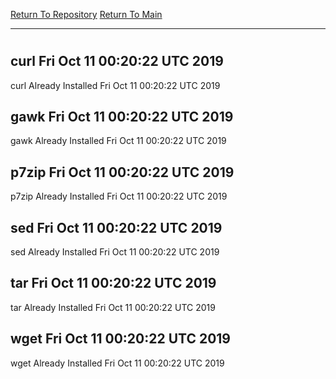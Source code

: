 [Return To Repository](https://github.com/deathbybandaid/piholeparser/)
[Return To Main](https://github.com/deathbybandaid/piholeparser/blob/master/RecentRunLogs/Mainlog.md)
____________________________________
# 
## curl Fri Oct 11 00:20:22 UTC 2019
curl Already Installed Fri Oct 11 00:20:22 UTC 2019
## gawk Fri Oct 11 00:20:22 UTC 2019
gawk Already Installed Fri Oct 11 00:20:22 UTC 2019
## p7zip Fri Oct 11 00:20:22 UTC 2019
p7zip Already Installed Fri Oct 11 00:20:22 UTC 2019
## sed Fri Oct 11 00:20:22 UTC 2019
sed Already Installed Fri Oct 11 00:20:22 UTC 2019
## tar Fri Oct 11 00:20:22 UTC 2019
tar Already Installed Fri Oct 11 00:20:22 UTC 2019
## wget Fri Oct 11 00:20:22 UTC 2019
wget Already Installed Fri Oct 11 00:20:22 UTC 2019
